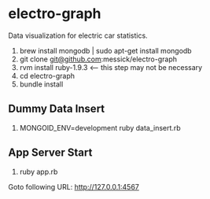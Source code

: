 electro-graph
=============

Data visualization for electric car statistics.

1. brew install mongodb | sudo apt-get install mongodb
1. git clone git@github.com:messick/electro-graph
1. rvm install ruby-1.9.3 <-- this step may not be necessary
1. cd electro-graph
1. bundle install

Dummy Data Insert
-----------------

1. MONGOID_ENV=development ruby data_insert.rb

App Server Start
----------------

1. ruby app.rb

Goto following URL: http://127.0.0.1:4567